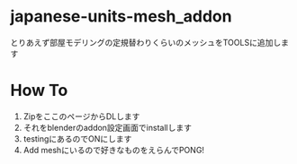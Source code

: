 # japanese-units-mesh_addon
とりあえず部屋モデリングの定規替わりくらいのメッシュをTOOLSに追加します

# How To
1. ZipをここのページからDLします</br>
1. それをblenderのaddon設定画面でinstallします</br>
1. testingにあるのでONにします</br>
1. Add meshにいるので好きなものをえらんでPONG!
